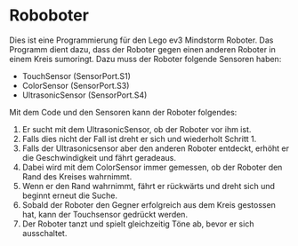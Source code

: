 # Roboboter

Dies ist eine Programmierung für den Lego ev3 Mindstorm Roboter. Das Programm dient dazu, dass der Roboter gegen einen anderen Roboter in einem Kreis sumoringt. Dazu muss der Roboter folgende Sensoren haben: 
- TouchSensor (SensorPort.S1) 
- ColorSensor (SensorPort.S3)
- UltrasonicSensor (SensorPort.S4)

Mit dem Code und den Sensoren kann der Roboter folgendes: 
1. Er sucht mit dem UltrasonicSensor, ob der Roboter vor ihm ist. 
2. Falls dies nicht der Fall ist dreht er sich und wiederholt Schritt 1.
3. Falls der Ultrasonicsensor aber den anderen Roboter entdeckt, erhöht er die Geschwindigkeit und fährt geradeaus. 
4. Dabei wird mit dem ColorSensor immer gemessen, ob der Roboter den Rand des Kreises wahrnimmt.
5. Wenn er den Rand wahrnimmt, fährt er rückwärts und dreht sich und beginnt erneut die Suche.
6. Sobald der Roboter den Gegner erfolgreich aus dem Kreis gestossen hat, kann der Touchsensor gedrückt werden.
7. Der Roboter tanzt und spielt gleichzeitig Töne ab, bevor er sich ausschaltet. 
